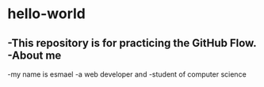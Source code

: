 # hello-world
-This repository is for practicing the GitHub Flow.
-About me
-
-my name is esmael 
-a web developer and 
-student of computer science
